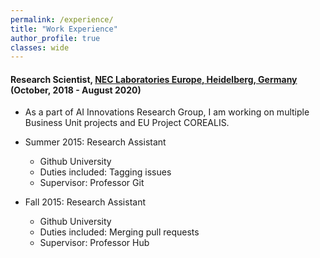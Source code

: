 ```yaml
---
permalink: /experience/
title: "Work Experience"
author_profile: true
classes: wide
---
```



#### Research Scientist, [NEC Laboratories Europe, Heidelberg, Germany](http://neclab.eu/) (October, 2018 - August 2020)
* As a part of AI Innovations Research Group, I am working on multiple Business Unit projects and EU Project COREALIS. 

* Summer 2015: Research Assistant
  * Github University
  * Duties included: Tagging issues
  * Supervisor: Professor Git

* Fall 2015: Research Assistant
  * Github University
  * Duties included: Merging pull requests
  * Supervisor: Professor Hub

  

